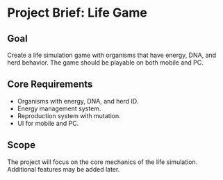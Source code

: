 # Project Brief: Life Game

## Goal
Create a life simulation game with organisms that have energy, DNA, and herd behavior. The game should be playable on both mobile and PC.

## Core Requirements
- Organisms with energy, DNA, and herd ID.
- Energy management system.
- Reproduction system with mutation.
- UI for mobile and PC.

## Scope
The project will focus on the core mechanics of the life simulation. Additional features may be added later.
